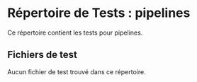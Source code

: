 # Répertoire de Tests : pipelines

Ce répertoire contient les tests pour pipelines.

## Fichiers de test

Aucun fichier de test trouvé dans ce répertoire.